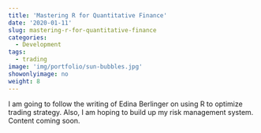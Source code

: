 ```yaml
---
title: 'Mastering R for Quantitative Finance'
date: '2020-01-11'
slug: mastering-r-for-quantitative-finance
categories:
  - Development
tags:
  - trading
image: 'img/portfolio/sun-bubbles.jpg'
showonlyimage: no
weight: 8
---
```


I am going to follow the writing of Edina Berlinger on using R to optimize trading strategy. Also, I am hoping to build up my risk management system. Content coming soon.
<!--more-->